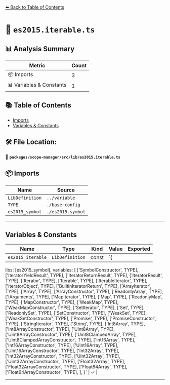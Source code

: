 [⬅️ Back to Table of Contents](../../../../index.md)

# 📄 `es2015.iterable.ts`

## 📊 Analysis Summary

| Metric | Count |
|--------|-------|
| 📦 Imports | 3 |
| 📊 Variables & Constants | 1 |

## 📚 Table of Contents

- [Imports](#imports)
- [Variables & Constants](#variables-constants)

## 🛠️ File Location:
📂 **`packages/scope-manager/src/lib/es2015.iterable.ts`**

## 📦 Imports

| Name | Source |
|------|--------|
| `LibDefinition` | `../variable` |
| `TYPE` | `./base-config` |
| `es2015_symbol` | `./es2015.symbol` |


---

## Variables & Constants

| Name | Type | Kind | Value | Exported |
|------|------|------|-------|----------|
| `es2015_iterable` | `LibDefinition` | const | `{
  libs: [es2015_symbol],
  variables: [
    ['SymbolConstructor', TYPE],
    ['IteratorYieldResult', TYPE],
    ['IteratorReturnResult', TYPE],
    ['IteratorResult', TYPE],
    ['Iterator', TYPE],
    ['Iterable', TYPE],
    ['IterableIterator', TYPE],
    ['IteratorObject', TYPE],
    ['BuiltinIteratorReturn', TYPE],
    ['ArrayIterator', TYPE],
    ['Array', TYPE],
    ['ArrayConstructor', TYPE],
    ['ReadonlyArray', TYPE],
    ['IArguments', TYPE],
    ['MapIterator', TYPE],
    ['Map', TYPE],
    ['ReadonlyMap', TYPE],
    ['MapConstructor', TYPE],
    ['WeakMap', TYPE],
    ['WeakMapConstructor', TYPE],
    ['SetIterator', TYPE],
    ['Set', TYPE],
    ['ReadonlySet', TYPE],
    ['SetConstructor', TYPE],
    ['WeakSet', TYPE],
    ['WeakSetConstructor', TYPE],
    ['Promise', TYPE],
    ['PromiseConstructor', TYPE],
    ['StringIterator', TYPE],
    ['String', TYPE],
    ['Int8Array', TYPE],
    ['Int8ArrayConstructor', TYPE],
    ['Uint8Array', TYPE],
    ['Uint8ArrayConstructor', TYPE],
    ['Uint8ClampedArray', TYPE],
    ['Uint8ClampedArrayConstructor', TYPE],
    ['Int16Array', TYPE],
    ['Int16ArrayConstructor', TYPE],
    ['Uint16Array', TYPE],
    ['Uint16ArrayConstructor', TYPE],
    ['Int32Array', TYPE],
    ['Int32ArrayConstructor', TYPE],
    ['Uint32Array', TYPE],
    ['Uint32ArrayConstructor', TYPE],
    ['Float32Array', TYPE],
    ['Float32ArrayConstructor', TYPE],
    ['Float64Array', TYPE],
    ['Float64ArrayConstructor', TYPE],
  ],
}` | ✓ |


---